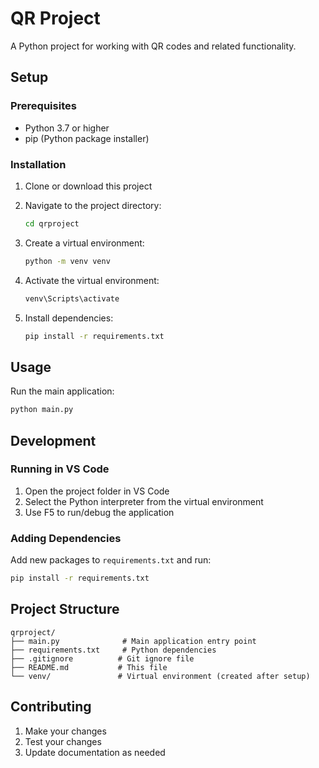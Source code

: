 # QR Project

A Python project for working with QR codes and related functionality.

## Setup

### Prerequisites
- Python 3.7 or higher
- pip (Python package installer)

### Installation

1. Clone or download this project
2. Navigate to the project directory:
   ```cmd
   cd qrproject
   ```

3. Create a virtual environment:
   ```cmd
   python -m venv venv
   ```

4. Activate the virtual environment:
   ```cmd
   venv\Scripts\activate
   ```

5. Install dependencies:
   ```cmd
   pip install -r requirements.txt
   ```

## Usage

Run the main application:
```cmd
python main.py
```

## Development

### Running in VS Code
1. Open the project folder in VS Code
2. Select the Python interpreter from the virtual environment
3. Use F5 to run/debug the application

### Adding Dependencies
Add new packages to `requirements.txt` and run:
```cmd
pip install -r requirements.txt
```

## Project Structure
```
qrproject/
├── main.py              # Main application entry point
├── requirements.txt     # Python dependencies
├── .gitignore          # Git ignore file
├── README.md           # This file
└── venv/               # Virtual environment (created after setup)
```

## Contributing
1. Make your changes
2. Test your changes
3. Update documentation as needed
